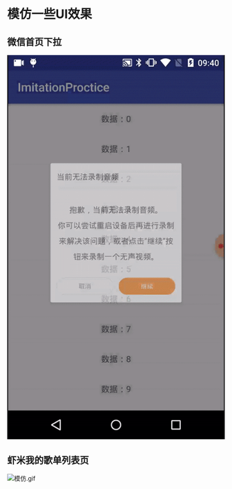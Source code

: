 # 模仿一些UI效果

## 微信首页下拉
![效果图](https://github.com/shuiyouwen/ImitationProctice/blob/master/screenshot/%E4%BB%BF%E7%85%A7%E5%BE%AE%E4%BF%A1%E4%B8%8B%E6%8B%89.gif)

## 虾米我的歌单列表页
![模仿.gif](https://upload-images.jianshu.io/upload_images/1823722-dca282d14b011177.gif?imageMogr2/auto-orient/strip)
